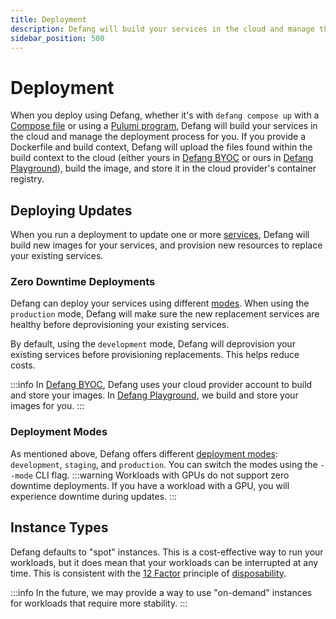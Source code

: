 ```yaml
---
title: Deployment
description: Defang will build your services in the cloud and manage the deployment process for you.
sidebar_position: 500
---
```


# Deployment

When you deploy using Defang, whether it's with `defang compose up` with a [Compose file](./compose.md) or using a [Pulumi program](./pulumi.md), Defang will build your services in the cloud and manage the deployment process for you. If you provide a Dockerfile and build context, Defang will upload the files found within the build context to the cloud (either yours in [Defang BYOC](./defang-byoc.md) or ours in [Defang Playground](./defang-playground.md)), build the image, and store it in the cloud provider's container registry. 

## Deploying Updates

When you run a deployment to update one or more [services](/docs/concepts/services), Defang will build new images for your services, and provision new resources to replace your existing services.

### Zero Downtime Deployments

Defang can deploy your services using different [modes](/docs/concepts/deployment-modes). When using the `production` mode, Defang will make sure the new replacement services are healthy before deprovisioning your existing services.

By default, using the `development` mode, Defang will deprovision your existing services before provisioning replacements. This helps reduce costs.

:::info
In [Defang BYOC](./defang-byoc.md), Defang uses your cloud provider account to build and store your images. In [Defang Playground](./defang-playground.md), we build and store your images for you.
:::


### Deployment Modes

As mentioned above, Defang offers different [deployment modes](/docs/concepts/deployment-modes): `development`, `staging`, and `production`. You can switch the modes using the `--mode` CLI flag.
:::warning
Workloads with GPUs do not support zero downtime deployments. If you have a workload with a GPU, you will experience downtime during updates.
:::

## Instance Types

Defang defaults to "spot" instances. This is a cost-effective way to run your workloads, but it does mean that your workloads can be interrupted at any time. This is consistent with the [12 Factor](https://12factor.net/) principle of [disposability](https://12factor.net/disposability). 

:::info
In the future, we may provide a way to use "on-demand" instances for workloads that require more stability.
:::
